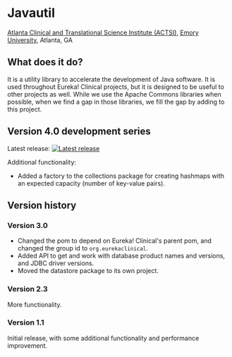 # Javautil
[Atlanta Clinical and Translational Science Institute (ACTSI)](http://www.actsi.org), [Emory University](http://www.emory.edu), Atlanta, GA

## What does it do?
It is a utility library to accelerate the development of Java software. It is used throughout Eureka! Clinical projects, but it is designed to be useful to other projects as well. While we use the Apache Commons libraries when possible, when we find a gap in those libraries, we fill the gap by adding to this project.

## Version 4.0 development series
Latest release: [![Latest release](https://maven-badges.herokuapp.com/maven-central/org.eurekaclinical/javautil/badge.svg)](https://maven-badges.herokuapp.com/maven-central/org.eurekaclinical/javautil)

Additional functionality:
* Added a factory to the collections package for creating hashmaps with an expected capacity (number of key-value pairs).

## Version history
### Version 3.0
* Changed the pom to depend on Eureka! Clinical's parent pom, and changed the group id to `org.eurekaclinical`.
* Added API to get and work with database product names and versions, and JDBC driver versions.
* Moved the datastore package to its own project.

### Version 2.3
More functionality.

### Version 1.1
Initial release, with some additional functionality and performance improvement.
